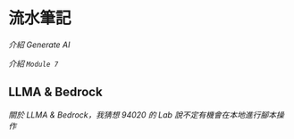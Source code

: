 # 流水筆記

_介紹 Generate AI_

_介紹 `Module 7`_

## LLMA & Bedrock

_關於 LLMA & Bedrock，我猜想 94020 的 Lab 說不定有機會在本地進行腳本操作_
